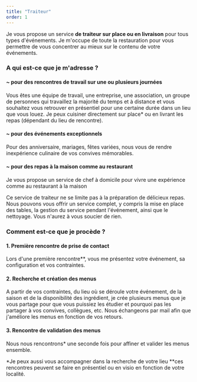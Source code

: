 ```yaml
---
title: "Traiteur"
order: 1
---
```

Je vous propose un service **de traiteur sur place ou en livraison** pour tous types d'événements. Je m'occupe de toute la restauration pour vous permettre de vous concentrer au mieux sur le contenu de votre événements.

### A qui est-ce que je m'adresse ?

#### ~ pour des rencontres de travail sur une ou plusieurs journées
Vous êtes une équipe de travail, une entreprise, une association, un groupe de personnes qui travaillez la majorité du temps et à distance et vous souhaitez vous retrouver en présentiel pour une certaine durée dans un lieu que vous louez. Je peux cuisiner directement sur place* ou en livrant les repas (dépendant du lieu de rencontre).

#### ~ pour des événements exceptionnels
Pour des anniversaire, mariages, fêtes variées, nous vous de rendre inexpérience culinaire de vos convives mémorables.

#### ~ pour des repas à la maison comme au restaurant
Je vous propose un service de chef à domicile pour vivre une expérience comme au restaurant à la maison


Ce service de traiteur ne se limite pas à la préparation de délicieux repas. Nous pouvons vous offrir un service complet, y compris la mise en place des tables, la gestion du service pendant l'événement, ainsi que le nettoyage. Vous n'aurez à vous soucier de rien.

### Comment est-ce que je procède ?

#### 1. Première rencontre de prise de contact
Lors d'une première rencontre**, vous me présentez votre événement, sa configuration et vos contraintes.

#### 2. Recherche et création des menus
A partir de vos contraintes, du lieu où se déroule votre événement, de la saison et de la disponibilité des ingrédient, je crée plusieurs menus que je vous partage pour que vous puissiez les étudier et pourquoi pas les partager à vos convives, collègues, etc.
Nous échangeons par mail afin que j'améliore les menus en fonction de vos retours.

#### 3. Rencontre de validation des menus
Nous nous rencontrons* une seconde fois pour affiner et valider les menus ensemble.

*Je peux aussi vous accompagner dans la recherche de votre lieu
**ces rencontres peuvent se faire en présentiel ou en visio en fonction de votre localité. 
